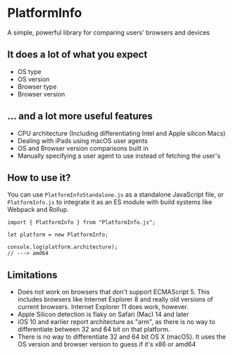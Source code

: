 # PlatformInfo
A simple, powerful library for comparing users' browsers and devices

## It does a lot of what you expect 
* OS type
* OS version
* Browser type
* Browser version

## ... and a lot more useful features
* CPU architecture (Including differentiating Intel and Apple silicon Macs)
* Dealing with iPads using macOS user agents
* OS and Browser version comparisons built in
* Manually specifying a user agent to use instead of fetching the user's

## How to use it?
You can use `PlatformInfoStandalone.js` as a standalone JavaScript file, or `PlatformInfo.js` to integrate it as an ES module with build systems like Webpack and Rollup.

```
import { PlatformInfo } from "PlatformInfo.js";

let platform = new PlatformInfo;

console.log(platform.architecture);
// ---> amd64
```

## Limitations
* Does not work on browsers that don't support ECMAScript 5. This includes browsers like Internet Explorer 8 and really old versions of current browsers. Internet Explorer 11 does work, however. 
* Apple Silicon detection is flaky on Safari (Mac) 14 and later
* iOS 10 and earlier report architecture as "arm", as there is no way to differentiate between 32 and 64 bit on that platform.
* There is no way to differentiate 32 and 64 bit OS X (macOS). It uses the OS version and browser version to guess if it's x86 or amd64
